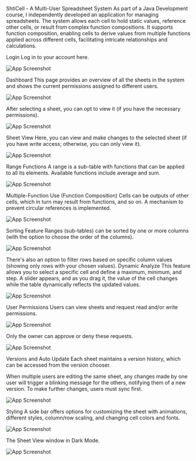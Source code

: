 ShtiCell - A Multi-User Spreadsheet System
As part of a Java Development course, I independently developed an application for managing spreadsheets. The system allows each cell to hold static values, reference other cells, or result from complex function compositions. It supports function composition, enabling cells to derive values from multiple functions applied across different cells, facilitating intricate relationships and calculations.

Login
Log in to your account here.

![App Screenshot](./readme-images/login.png)

Dashboard
This page provides an overview of all the sheets in the system and shows the current permissions assigned to different users.

![App Screenshot](./readme-images/dashboard.png)


After selecting a sheet, you can opt to view it (if you have the necessary permissions).

![App Screenshot](./readme-images/view-sheet-button.png)


Sheet View
Here, you can view and make changes to the selected sheet (if you have write access; otherwise, you can only view it).

![App Screenshot](./readme-images/sheet-view.png)

Range Functions
A range is a sub-table with functions that can be applied to all its elements. Available functions include average and sum.

![App Screenshot](./readme-images/sum-example.png)

Multiple-Function Use (Function Composition)
Cells can be outputs of other cells, which in turn may result from functions, and so on. A mechanism to prevent circular references is implemented.

![App Screenshot](./readme-images/multiple-functions.png)

Sorting Feature
Ranges (sub-tables) can be sorted by one or more columns (with the option to choose the order of the columns).

![App Screenshot](./readme-images/sort.png)


There's also an option to filter rows based on specific column values (showing only rows with your chosen values).
Dynamic Analyze
This feature allows you to select a specific cell and define a maximum, minimum, and step. A slider appears, and as you drag it, the value of the cell changes while the table dynamically reflects the updated values.

![App Screenshot](./readme-images/dynamic-analyze.png)


User Permissions
Users can view sheets and request read and/or write permissions.

![App Screenshot](./readme-images/request-permission.png)

Only the owner can approve or deny these requests.

![App Screenshot](./readme-images/grant-permission.png)

Versions and Auto Update
Each sheet maintains a version history, which can be accessed from the version chooser.

When multiple users are editing the same sheet, any changes made by one user will trigger a blinking message for the others, notifying them of a new version. To make further changes, users must sync first.

![App Screenshot](./readme-images/new-version-message.png)

Styling
A side bar offers options for customizing the sheet with animations, different styles, column/row scaling, and changing cell colors and fonts.

![App Screenshot](./readme-images/customize-options.png)

The Sheet View window in Dark Mode.

![App Screenshot](./readme-images/dark-mode.png)

